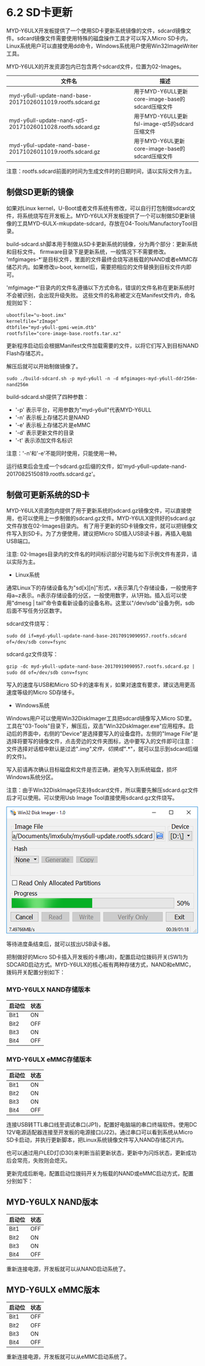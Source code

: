 # 6.2 SD卡更新

MYD-Y6ULX开发板提供了一个使用SD卡更新系统镜像的文件，sdcard镜像文件。sdcard镜像文件需要使用特殊的磁盘操作工具才可以写入Micro SD卡内，Linux系统用户可以直接使用dd命令，Windows系统用户使用Win32ImageWriter工具。

MYD-Y6ULX的开发资源包内已包含两个sdcard文件，位置为02-Images。

文件名 | 描述
------ | -----
myd-y6ull-update-nand-base-20171026011019.rootfs.sdcard.gz | 用于MYD-Y6ULL更新core-image-base的sdcard压缩文件
myd-y6ull-update-nand-qt5-20171026011028.rootfs.sdcard.gz | 用于MYD-Y6ULL更新fsl-image-qt5的sdcard压缩文件
myd-y6ul-update-nand-base-20171026011019.rootfs.sdcard.gz | 用于MYD-Y6UL更新core-image-base的sdcard压缩文件


注意：rootfs.sdcard前面的时间为生成文件时的日期时间，请以实际文件为主。

## 制做SD更新的镜像

如果对Linux kernel，U-Boot或者文件系统有修改，可以自行打包制做sdcard文件，将系统烧写在开发板上。MYD-Y6ULX开发板提供了一个可以制做SD更新镜像的工具MYD-6ULX-mkupdate-sdcard，存放在04-Tools/ManufactoryTool目录。

build-sdcard.sh脚本用于制做从SD卡更新系统的镜像，分为两个部分：更新系统和目标文件。
firmware目录下是更新系统，一般情况下不需要修改。
'mfgimages-*'是目标文件，里面的文件最终会烧写进板载的NAND或者eMMC存储芯片内。如果修改u-boot, kernel后，需要把相应的文件替换到目标文件内即可。

'mfgimage-*'目录内的文件名遵循以下方式命名，错误的文件名称在更新系统时不会被识别，会出现升级失败。
这些文件的名称被定义在Manifest文件内，命名规则如下：

```
ubootfile="u-boot.imx"
kernelfile="zImage"
dtbfile="myd-y6ull-gpmi-weim.dtb"
rootfsfile="core-image-base.rootfs.tar.xz"
```
更新程序启动后会根据Manifest文件加载需要的文件，以将它们写入到目标NAND Flash存储芯片。

解压后就可以开始制做镜像了。

```
sudo ./build-sdcard.sh -p myd-y6ull -n -d mfgimages-myd-y6ull-ddr256m-nand256m
```

build-sdcard.sh提供了四种参数：
* '-p' 表示平台，可用参数为"myd-y6ull"代表MYD-Y6ULL
* '-n' 表示板上存储芯片是NAND
* '-e' 表示板上存储芯片是eMMC
* '-d' 表示更新文件的目录
* '-t' 表示添加文件名标识

注意：'-n'和'-e'不能同时使用，只能使用一种。

运行结束后会生成一个sdcard.gz后缀的文件，如'myd-y6ull-update-nand-20170825150819.rootfs.sdcard.gz'。

## 制做可更新系统的SD卡

MYD-Y6ULX资源包内提供了用于更新系统的sdcard.gz镜像文件，可以直接使用，也可以使用上一步制做的sdcard.gz文件。MYD-Y6ULX提供好的sdcard.gz文件存放在02-Images目录内。
有了用于更新的SD卡镜像文件，就可以把镜像文件写入到SD卡。为了方便使用，建议把Micro SD插入USB读卡器，再插入电脑USB端口。

注意: 02-Images目录内的文件名的时间标识部分可能与如下示例文件有差异，请以实际为主。

* Linux系统

通常Linux下的存储设备名为"sd[x][n]"形式，x表示第几个存储设备，一般使用字母a~z表示。n表示存储设备的分区，一般使用数字，从1开始。插入后可以使用"dmesg | tail"命令查看新设备的设备名称。这里以"/dev/sdb"设备为例，sdb后面不写任务分区数字。

sdcard文件烧写：
```
sudo dd if=myd-y6ull-update-nand-base-20170919090957.rootfs.sdcard of=/dev/sdb conv=fsync
```

sdcard.gz文件烧写：
```
gzip -dc myd-y6ull-update-nand-base-20170919090957.rootfs.sdcard.gz | sudo dd of=/dev/sdb conv=fsync
```

写入的速度与USB和Micro SD卡的速率有关，如果对速度有要求，建议选用更高速度等级的Micro SD存储卡。

* Windows系统

Windows用户可以使用Win32DiskImager工具把sdcard镜像写入Micro SD里。工具在"03-Tools"目录下，解压后，双击"Win32DskImager.exe"应用程序。启动后的界面中，右侧的"Device"是选择要写入的设备盘符。左侧的"Image File"是选择将要写的镜像文件，点击旁边的文件夹图标，选中要写入的文件即可(注意：文件选择对话框中默认是过滤"*.img"文件，切换成"*.*"，就可以显示到sdcard后缀的文件)。

写入前请再次确认目标磁盘和文件是否正确，避免写入到系统磁盘，损坏Windows系统分区。

注意：由于Win32DiskImage只支持sdcard文件，所以需要先解压sdcard.gz文件后才可以使用。可以使用Usb Image Tool直接使用sdcard.gz文件烧写。

![Win32DiskImage写入镜像](image/6-1.png)

等待进度条结束后，就可以拔出USB读卡器。

把制做好的Micro SD卡插入开发板的卡槽(J8)，配置启动位拨码开关(SW1)为SDCARD启动方式。MYD-Y6ULX的核心板有两种存储方式，NAND和eMMC，拨码开关配置分别如下：

### MYD-Y6ULX NAND存储版本

启动位 | 状态 
--- | ----
Bit1 | ON
Bit2 | OFF
Bit3 | ON
Bit4 | OFF

### MYD-Y6ULX eMMC存储版本

启动位 | 状态 
--- | ----
Bit1 | ON
Bit2 | ON
Bit3 | ON
Bit4 | OFF


连接USB转TTL串口线至调试串口(JP1)，配置好电脑端的串口终端软件。使用DC 12V电源适配器连接至开发板的电源接口(J22)。通过串口可以看到系统从Micro SD卡启动，并执行更新脚本，把Linux系统镜像文件写入NAND存储芯片内。

也可以通过用户LED灯(D30)来判断当前更新状态，更新中为闪烁状态，更新成功后会常亮，失败则会熄灭。

更新完成后断电，配置启动位拨码开关为板载的NAND或eMMC启动方式，配置分别如下：

## MYD-Y6ULX NAND版本

启动位 | 状态 
--- | ----
Bit1 | OFF
Bit2 | ON
Bit3 | ON
Bit4 | OFF

重新连接电源，开发板就可以从NAND启动系统了。

## MYD-Y6ULX eMMC版本

启动位 | 状态 
--- | ----
Bit1 | OFF
Bit2 | OFF
Bit3 | ON
Bit4 | OFF

重新连接电源，开发板就可以从eMMC启动系统了。


